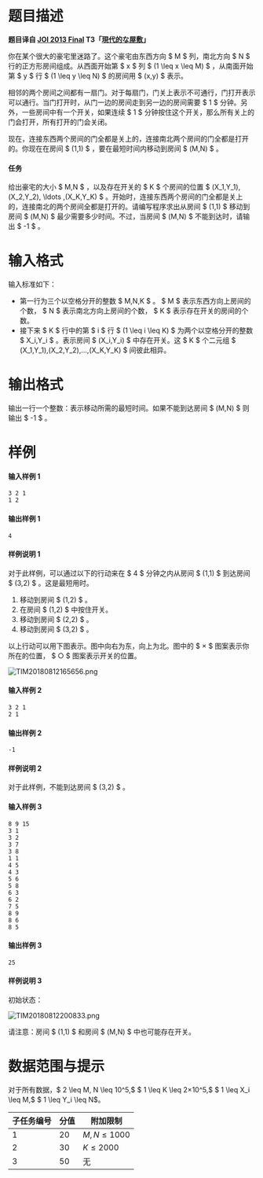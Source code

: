 
# 题目描述

**题目译自 [JOI 2013 Final](https://www.ioi-jp.org/joi/2012/2013-ho/index.html) T3「[現代的な屋敷](https://www.ioi-jp.org/joi/2012/2013-ho/2013-ho.pdf)」**

你在某个很大的豪宅里迷路了。这个豪宅由东西方向 $ M $ 列，南北方向 $ N $ 行的正方形房间组成。从西面开始第 $ x $ 列 $ (1 \leq x \leq M) $ ，从南面开始第 $ y $ 行 $ (1 \leq y \leq N) $ 的房间用 $ (x,y) $ 表示。

相邻的两个房间之间都有一扇门。对于每扇门，门关上表示不可通行，门打开表示可以通行。当门打开时，从门一边的房间走到另一边的房间需要 $ 1 $ 分钟。另外，一些房间中有一个开关，如果连续 $ 1 $ 分钟按住这个开关，那么所有关上的门会打开，所有打开的门会关闭。

现在，连接东西两个房间的门全都是关上的，连接南北两个房间的门全都是打开的。你现在在房间 $ (1,1) $ ，要在最短时间内移动到房间 $ (M,N) $ 。


#### 任务
给出豪宅的大小 $ M,N $ ，以及存在开关的 $ K $ 个房间的位置 $ (X_1,Y_1),(X_2,Y_2), \ldots ,(X_K,Y_K) $ 。开始时，连接东西两个房间的门全都是关上的，连接南北的两个房间全都是打开的。请编写程序求出从房间 $ (1,1) $ 移动到房间 $ (M,N) $ 最少需要多少时间。不过，当房间 $ (M,N) $ 不能到达时，请输出 $ -1 $ 。

# 输入格式

输入标准如下：
- 第一行为三个以空格分开的整数 $ M,N,K $ 。 $ M $ 表示东西方向上房间的个数， $ N $ 表示南北方向上房间的个数， $ K $ 表示存在开关的房间的个数。
- 接下来 $ K $ 行中的第 $ i $ 行 $ (1 \leq i \leq K) $ 为两个以空格分开的整数 $ X_i,Y_i $ 。表示房间 $ (X_i,Y_i) $ 中存在开关。这 $ K $ 个二元组 $ (X_1,Y_1),(X_2,Y_2),...,(X_K,Y_K) $ 间彼此相异。

# 输出格式

输出一行一个整数：表示移动所需的最短时间。如果不能到达房间 $ (M,N) $ 则输出 $ -1 $ 。

# 样例

#### 输入样例 1
```plain
3 2 1
1 2
```
#### 输出样例 1
```plain
4
```
#### 样例说明 1
对于此样例，可以通过以下的行动来在 $ 4 $ 分钟之内从房间 $ (1,1) $ 到达房间 $ (3,2) $ 。这是最短用时。
1. 移动到房间 $ (1,2) $ 。
1. 在房间 $ (1,2) $ 中按住开关。
1. 移动到房间 $ (2,2) $ 。
1. 移动到房间 $ (3,2) $ 。

以上行动可以用下图表示。图中向右为东，向上为北。图中的 $ × $ 图案表示你所在的位置， $ ○ $ 图案表示开关的位置。

![TIM20180812165656.png](/source/loj/2763/img/aHR0cHM6Ly93d3cuejRhLm5ldC9pbWFnZXMvMjAxOC8wOC8xMi9USU0yMDE4MDgxMjE2NTY1Ni5wbmc=.png)

#### 输入样例 2
```plain
3 2 1
2 1
```
#### 输出样例 2
```plain
-1
```
#### 样例说明 2
对于此样例，不能到达房间 $ (3,2) $ 。
#### 输入样例 3
```plain
8 9 15
3 1
3 2
3 7
3 8
1 1
4 5
4 3
5 6
5 8
6 3
6 2
7 5
8 9
8 6
8 5

```
#### 输出样例 3
```plain
25
```
#### 样例说明 3
初始状态：

![TIM20180812200833.png](/source/loj/2763/img/aHR0cHM6Ly93d3cuejRhLm5ldC9pbWFnZXMvMjAxOC8wOC8xMi9USU0yMDE4MDgxMjIwMDgzMy5wbmc=.png)

请注意：房间 $ (1,1) $ 和房间 $ (M,N) $ 中也可能存在开关。

# 数据范围与提示

对于所有数据，$ 2 \leq M, N \leq 10^5,$ $ 1 \leq K \leq 2×10^5,$ $ 1 \leq X_i \leq M,$ $ 1 \leq Y_i \leq N$。

|子任务编号|分值|附加限制|
|-|-|-|
|1|20|$M, N \leq 1000$|
|2|30|$K \leq 2000$|
|3|50|无|


